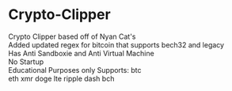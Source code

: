 # Crypto-Clipper

Crypto Clipper based off of Nyan Cat's\
Added updated regex for bitcoin that supports bech32 and legacy \
Has Anti Sandboxie and Anti Virtual Machine \
No Startup \
Educational Purposes only 
Supports: 
btc  
eth
xmr
doge
lte
ripple
dash
bch
